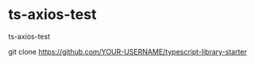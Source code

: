 # ts-axios-test
ts-axios-test

git clone https://github.com/YOUR-USERNAME/typescript-library-starter

